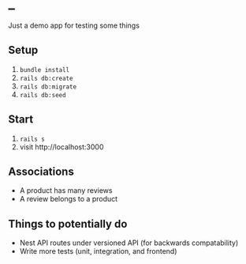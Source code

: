 # _
Just a demo app for testing some things

## Setup
1. `bundle install`
2. `rails db:create`
3. `rails db:migrate`
4. `rails db:seed`

## Start
1. `rails s`
2. visit http://localhost:3000

## Associations
- A product has many reviews
- A review belongs to a product

## Things to potentially do
- Nest API routes under versioned API (for backwards compatability)
- Write more tests (unit, integration, and frontend)

